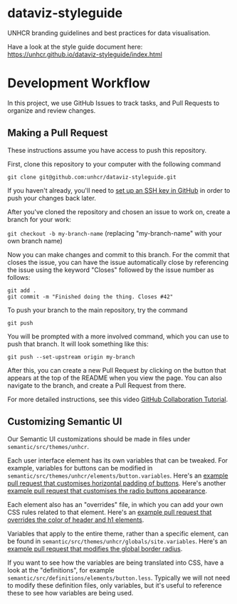 # dataviz-styleguide
UNHCR branding guidelines and best practices for data visualisation. 

Have a look at the style guide document here: https://unhcr.github.io/dataviz-styleguide/index.html

# Development Workflow

In this project, we use GitHub Issues to track tasks, and Pull Requests to organize and review changes.

## Making a Pull Request

These instructions assume you have access to push this repository.

First, clone this repository to your computer with the following command

`git clone git@github.com:unhcr/dataviz-styleguide.git`

If you haven't already, you'll need to [set up an SSH key in GitHub](https://help.github.com/articles/adding-a-new-ssh-key-to-your-github-account/) in order to push your changes back later.

After you've cloned the repository and chosen an issue to work on, create a branch for your work:

`git checkout -b my-branch-name` (replacing "my-branch-name" with your own branch name)

Now you can make changes and commit to this branch. For the commit that closes the issue, you can have the issue automatically close by referencing the issue using the keyword "Closes" followed by the issue number as follows:

```
git add .
git commit -m "Finished doing the thing. Closes #42"
```

To push your branch to the main repository, try the command

`git push`

You will be prompted with a more involved command, which you can use to push that branch. It will look something like this:

`git push --set-upstream origin my-branch`

After this, you can create a new Pull Request by clicking on the button that appears at the top of the README when you view the page. You can also navigate to the branch, and create a Pull Request from there.

For more detailed instructions, see this video [GitHub Collaboration Tutorial](https://www.youtube.com/watch?v=jLWZaFzPS6Q).

## Customizing Semantic UI

Our Semantic UI customizations should be made in files under `semantic/src/themes/unhcr`.

Each user interface element has its own variables that can be tweaked. For example, variables for buttons can be modified in `semantic/src/themes/unhcr/elements/button.variables`. Here's an [example pull request that customises horizontal padding of buttons](https://github.com/unhcr/dataviz-styleguide/pull/65/files#diff-9407611038769d05929dc94fd85bb090R19). Here's another [example pull request that customises the radio buttons appearance](https://github.com/unhcr/dataviz-styleguide/pull/54/files#diff-36a058ed3b22a726f7b396d03f3b5400R11).

Each element also has an "overrides" file, in which you can add your own CSS rules related to that element. Here's an [example pull request that overrides the color of header and h1 elements](https://github.com/unhcr/dataviz-styleguide/pull/65/files#diff-9e65d7a27b59b21f3bdaf6a590bfaba6R9).

Variables that apply to the entire theme, rather than a specific element, can be found in `semantic/src/themes/unhcr/globals/site.variables`. Here's an [example pull request that modifies the global border radius](https://github.com/unhcr/dataviz-styleguide/pull/53/files).

If you want to see how the variables are being translated into CSS, have a look at the "definitions", for example `semantic/src/definitions/elements/button.less`. Typically we will not need to modify these definition files, only variables, but it's useful to reference these to see how variables are being used.

